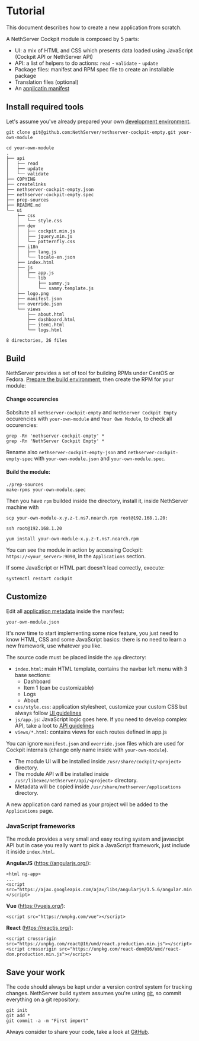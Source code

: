 # Tutorial

This document describes how to create a new application from scratch.

A NethServer Cockpit module is composed by 5 parts:

- UI: a mix of HTML and CSS which presents data loaded using JavaScript (Cockpit API or NethServer API)
- API: a list of helpers to do actions: `read` - `validate` - `update`
- Package files: manifest and RPM spec file to create an installable package
- Translation files (optional)
- An [applicatin manifest](./application_manifest)

## Install required tools

Let's assume you've already prepared your own [development environment](./environment).

```
git clone git@github.com:NethServer/nethserver-cockpit-empty.git your-own-module

cd your-own-module
.
├── api
│   ├── read
│   ├── update
│   └── validate
├── COPYING
├── createlinks
├── nethserver-cockpit-empty.json
├── nethserver-cockpit-empty.spec
├── prep-sources
├── README.md
└── ui
    ├── css
    │   └── style.css
    ├── dev
    │   ├── cockpit.min.js
    │   ├── jquery.min.js
    │   └── patternfly.css
    ├── i18n
    │   ├── lang.js
    │   └── locale-en.json
    ├── index.html
    ├── js
    │   ├── app.js
    │   └── lib
    │       ├── sammy.js
    │       └── sammy.template.js
    ├── logo.png
    ├── manifest.json
    ├── override.json
    └── views
        ├── about.html
        ├── dashboard.html
        ├── item1.html
        └── logs.html

8 directories, 26 files
```

## Build

NethServer provides a set of tool for building RPMs under CentOS or Fedora.
[Prepare the build environment](http://docs.nethserver.org/projects/nethserver-devel/en/latest/building_rpms.html),
 then create the RPM for your module:

#### Change occurencies
Sobsitute all `nethserver-cockpit-empty` and `NethServer Cockpit Empty` occurencies with `your-own-module` and `Your Own Module`, to check all occurencies:

```
grep -Rn 'nethserver-cockpit-empty' *
grep -Rn 'NethServer Cockpit Empty' *
```

Rename also `nethserver-cockpit-empty-json` and `nethserver-cockpit-empty-spec` with `your-own-module.json` and `your-own-module.spec`.

#### Build the module:
```
./prep-sources
make-rpms your-own-module.spec
```

Then you have `rpm` builded inside the directory, install it, inside NethServer machine with
```
scp your-own-module-x.y.z-t.ns7.noarch.rpm root@192.168.1.20:

ssh root@192.168.1.20

yum install your-own-module-x.y.z-t.ns7.noarch.rpm
```

You can see the module in action by accessing Cockpit: `https://<your_server>:9090`, in the `Applications` section.

If some JavaScript or HTML part doesn't load correctly, execute:
```
systemctl restart cockpit
```

## Customize

Edit all [application metadata](application_manifest.md) inside the manifest:
```
your-own-module.json
```

It's now time to start implementing some nice feature, you just need to know HTML, CSS and some JavaScript basics:
there is no need to learn a new framework, use whatever you like.

The source code must be placed inside the `app` directory:

- `index.html`: main HTML template, contains the navbar left menu with 3 base sections:
   - Dashboard
   - Item 1 (can be customizable)
   - Logs
   - About
- `css/style.css`: application stylesheet, customize your custom CSS but always follow [UI guidelines](./ui_guidelines)
- `js/app.js`: JavaScript logic goes here. If you need to develop complex API, take a loot to [API guidelines](./api_guidelines)
- `views/*.html`: contains views for each routes defined in app.js

You can ignore `manifest.json` and `override.json` files which are used for Cockpit internals (change only name inside with `your-own-module`).


- The module UI will be installed inside `/usr/share/cockpit/<project>` directory.
- The module API will be installed inside `/usr/libexec/nethserver/api/<project>` directory.
- Metadata will be copied inside `/usr/share/nethserver/applications` directory.

A new application card named as your project will be added to the `Applications` page.

### JavaScript frameworks

The module provides a very small and easy routing system and javascipt API but in case you really want to pick a JavaScript framework, just include it inside `index.html`.

**AngularJS** (https://angularjs.org/):
```
<html ng-app>
...
<script src="https://ajax.googleapis.com/ajax/libs/angularjs/1.5.6/angular.min.js"></script>
```

**Vue** (https://vuejs.org/):
```
<script src="https://unpkg.com/vue"></script>
```

**React** (https://reactjs.org/):
```
<script crossorigin src="https://unpkg.com/react@16/umd/react.production.min.js"></script>
<script crossorigin src="https://unpkg.com/react-dom@16/umd/react-dom.production.min.js"></script>
```


## Save your work

The code should always be kept under a version control system for tracking changes.
NethServer build system assumes you're using [git](https://git-scm.com/docs/gittutorial),
so commit everything on a git repository:

```
git init
git add *
git commit -a -m "First import"
```

Always consider to share your code, take a look at [GitHub](https://github.com/).
